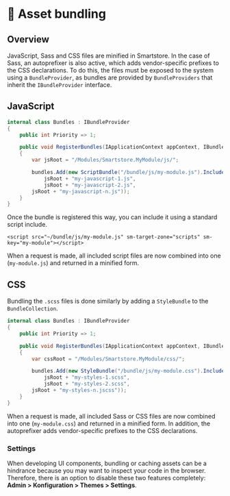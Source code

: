 # 🥚 Asset bundling

## Overview

JavaScript, Sass and CSS files are minified in Smartstore. In the case of Sass, an autoprefixer is also active, which adds vendor-specific prefixes to the CSS declarations. To do this, the files must be exposed to the system using a `BundleProvider`, as bundles are provided by `BundleProviders` that inherit the `IBundleProvider` interface.

## JavaScript

```csharp
internal class Bundles : IBundleProvider
{
    public int Priority => 1;

    public void RegisterBundles(IApplicationContext appContext, IBundleCollection bundles)
    {
        var jsRoot = "/Modules/Smartstore.MyModule/js/";

        bundles.Add(new ScriptBundle("/bundle/js/my-module.js").Include(
            jsRoot + "my-javascript-1.js",
            jsRoot + "my-javascript-2.js",
	    jsRoot + "my-javascript-n.js"));
    }
}
```

Once the bundle is registered this way, you can include it using a standard script include.

```cshtml
<script src="~/bundle/js/my-module.js" sm-target-zone="scripts" sm-key="my-module"></script>
```

When a request is made, all included script files are now combined into one (`my-module.js`) and returned in a minified form.

## CSS

Bundling the `.scss` files is done similarly by adding a `StyleBundle` to the `BundleCollection`.

```csharp
internal class Bundles : IBundleProvider
{
    public int Priority => 1;

    public void RegisterBundles(IApplicationContext appContext, IBundleCollection bundles)
    {
        var cssRoot = "/Modules/Smartstore.MyModule/css/";

        bundles.Add(new StyleBundle("/bundle/js/my-module.css").Include(
            jsRoot + "my-styles-1.scss",
            jsRoot + "my-styles-2.scss",
	    jsRoot + "my-styles-n.jscss"));
    }
}
```

When a request is made, all included Sass or CSS files are now combined into one (`my-module.css`) and returned in a minified form. In addition, the autoprefixer adds vendor-specific prefixes to the CSS declarations.

### Settings

When developing UI components, bundling or caching assets can be a hindrance because you may want to inspect your code in the browser. Therefore, there is an option to disable these two features completely: **Admin > Konfiguration > Themes > Settings**.
